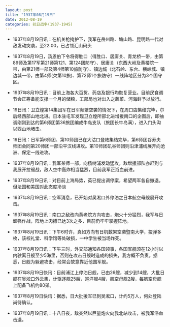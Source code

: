 ```yaml
---
layout: post
title: "1937年08月19日"
date: 2012-08-19
categories: 抗日战争(1937-1945)
---
```


<meta name="referrer" content="no-referrer" />

- 1937年8月19日讯：在机关枪掩护下，我军在岳州路、塘山路、昆明路一代对敌发动突袭，至22:00，已占领汇山码头 

- 1937年8月19日，汤恩伯下令将得胜口（得胜口、居庸关、青龙桥一带，由第89师及第17军第21师第121、第124团防守）、居庸关（东西大岭及黄楼院一带，由第21师一部及第4师第10旅防守）、镇边城（北石岭、东台、横岭城、镇边城一带，由第4师(欠第10旅)、第72师1个旅防守）一线阵地区分为3个固守区。 

- 1937年8月19日讯：目前上海各大百货、药店及银行均恢复营业。目前民食调节会正筹备能支撑一个月的储粮，工部局也对出入之蔬菜、河海鲜予以放行。 

- 19日讯：卫立煌第14集团军在日军频繁空袭的情况下，在周口店集结完毕，尔后经西部山地北进。日本驻屯军发现卫立煌所部北进增援南口的企图后，即抽调刚刚到达的第6师团第36旅团编成牛岛支队（旅团长牛岛满），进入门头沟以西山地堵击。 

- 19日讯：日军第6师团、第10师团已在大沽口登陆集结完毕，第6师团谷寿夫师团会同第20师团一部沿平汉线进攻。第10师团矶谷师团则沿津浦线展开向沧洲、保定一线进攻。 

- 1937年8月19日讯：我军某师一部，向杨树浦发动猛攻，敌增援部队亦赶到与我展开拉锯战，敌人空中轰炸相当猛烈，目前我军正浴血前进。 

- 1937年8月19日讯：对目前上海局势，英已提出调停案，希望两军各自撤退。但法国和美国对此态度冷淡 

- 1937年8月19日讯：空军消息，已开始对吴淞口外停泊之日本航空母舰展开攻击。 

- 1937年8月19日讯：南口之敌改向黄老院方向攻击，炮火十分猛烈，我军与日顽强作战，阵地上肉搏已达3次之多，目前仍牢牢掌握阵地。 

- 1937年8月19日讯：下午6时许，真如方向有日机数架空袭暨南大学，投弹多枚，该校礼堂、科学馆等处破损，一中学生被当场炸死。 

- 1937年8月19日讯：下午三时，外交部通知各国领事，各国军舰须在12小时以内驶离日舰至少5海里，否则在攻击日舰时造成的损失，我方概不负责。据悉，日舰为躲避攻击，经常会故意靠近他国军舰。 

- 1937年8月19日快讯：目前浦江上停泊日舰，已由26艘，减少到14艘，大批日舰在吴淞口外云集，计驱逐舰25艘，巡洋舰4艘，航空母舰2艘，每航空母舰上配备飞机约80架。 

- 1937年8月19日快讯：据悉，日大批援军已到吴淞口，计约5万人，何处登陆尚待确认。 

- 1937年8月19日讯：十八日夜，敌突然以巨量炮火向我北站攻击，被我军浴血击退。 

